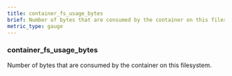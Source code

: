 ```yaml
---
title: container_fs_usage_bytes
brief: Number of bytes that are consumed by the container on this filesystem.
metric_type: gauge
---
```

### container_fs_usage_bytes

Number of bytes that are consumed by the container on this filesystem.